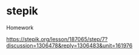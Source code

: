 # stepik
Homework

https://stepik.org/lesson/187065/step/7?discussion=1306478&reply=1306483&unit=161976